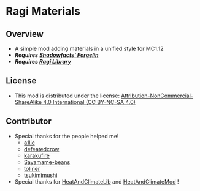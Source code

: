 # Ragi Materials

## Overview

- A simple mod adding materials in a unified style for MC1.12
- _**Requires [Shadowfacts' Forgelin](https://www.curseforge.com/minecraft/mc-mods/shadowfacts-forgelin)**_
- _**Requires [Ragi Library](https://www.curseforge.com/minecraft/mc-mods/ragi-library)**_

## License

- This mod is distributed under the
  license: [Attribution-NonCommercial-ShareAlike 4.0 International (CC BY-NC-SA 4.0)](https://creativecommons.org/licenses/by-nc-sa/4.0/legalcode)

## Contributor

- Special thanks for the people helped me!
    - [a1lic](https://github.com/a1lic)
    - [defeatedcrow](https://github.com/defeatedcrow)
    - [karakufire](https://github.com/karakufire)
    - [Sayamame-beans](https://github.com/Sayamame-beans)
    - [toliner](https://github.com/toliner)
    - [tsukimimushi](https://twitter.com/Tsukimimushi)
- Special thanks for [HeatAndClimateLib](https://github.com/defeatedcrow/HeatAndClimateLib)
  and [HeatAndClimateMod](https://github.com/defeatedcrow/HeatAndClimateMod) !